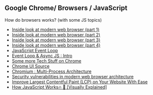 ## Google Chrome/ Browsers / JavaScript

How do browsers works? (with some JS topics)

- [Inside look at modern web browser (part 1)](https://developers.google.com/web/updates/2018/09/inside-browser-part1)
- [Inside look at modern web browser (part 2)](https://developers.google.com/web/updates/2018/09/inside-browser-part2)
- [Inside look at modern web browser (part 3)](https://developers.google.com/web/updates/2018/09/inside-browser-part3)
- [Inside look at modern web browser (part 4)](https://developers.google.com/web/updates/2018/09/inside-browser-part4)
- [JavaScript Event Loop](https://developer.mozilla.org/en-US/docs/Web/JavaScript/EventLoop)
- [Event Loop & Async JS : Intro](https://www.youtube.com/watch?v=8zKuNo4ay8E)
- [Some more Tech Stuff on Chrome](https://www.chromium.org/developers/design-documents)
- [Chrome UI Source](https://source.chromium.org/chromium#chromium/src/ui/views/)
- [Chromium : Multi-Process Architecture](https://www.chromium.org/developers/design-documents/multi-process-architecture)
- [Security vulnerabilities in modern web browser architecture](https://www.researchgate.net/publication/224163004_Security_vulnerabilities_in_modern_web_browser_architecture)
- [Improve Largest Contentful Paint (LCP) on Your Website With Ease](https://css-tricks.com/improve-largest-contentful-paint-lcp-on-your-website-with-ease/)
- [How JavaScript Works🔥 🤖 [Visually Explained]](https://dev.to/narottam04/how-javascript-works-visually-explained-269j)
